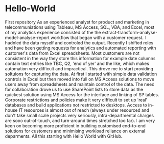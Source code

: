# Hello-World
First repository
As an experienced analyst for product and marketing in telecommuniations using Tableau, MS Access, SQL, VBA, and Excel, most of my analytics experience consisted of the the extract-transform-analyse-model-analyse-report workflow that began with a customer request. 
I hadnled the data myself and controled the output. 
Recently I shifted roles and have been getting requests for analytics and automated reporting with customer's data from Excel spreadsheets. 
Most customers are not consistent in the way they store this information for example date columns contain text entries like TBC, Q2, 'end of yer' and the like, which makes automation very difficult and impractical.
This drove me to start providing soltuions for capturing the data. At first I started with simple data validation controls in Excel but then moved into full on MS Access solutions to move users away from spreadsheets and maintain control of the data.
The need for collaboration drove us to use SharePoint lists to store data as the quickest solution using MS Access for the interface and linking of SP tables.
Corporate restrictions and policies make it very difficult to set up 'real' databases and build applications not restricted to desktops. Access to in-house IT resources is almost out of reach (always under resourced and don't take small scale projects very seriously, intra-departmental charges are sooo out-of-touch, and turn-around times stretched too far).
I am very keen on becoming more proficient in building customised end-to-end solutions for customers and minimising workload reliance on external deparments. All this starting with Hello World with GitHub.
